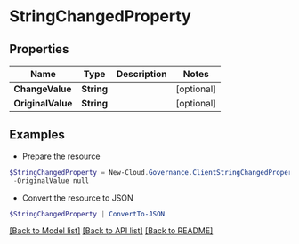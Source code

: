 # StringChangedProperty
## Properties

Name | Type | Description | Notes
------------ | ------------- | ------------- | -------------
**ChangeValue** | **String** |  | [optional] 
**OriginalValue** | **String** |  | [optional] 

## Examples

- Prepare the resource
```powershell
$StringChangedProperty = New-Cloud.Governance.ClientStringChangedProperty  -ChangeValue null `
 -OriginalValue null
```

- Convert the resource to JSON
```powershell
$StringChangedProperty | ConvertTo-JSON
```

[[Back to Model list]](../README.md#documentation-for-models) [[Back to API list]](../README.md#documentation-for-api-endpoints) [[Back to README]](../README.md)

